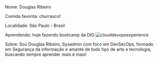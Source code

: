Nome: Douglas Ribeiro   

Comida favorita: churrasco!

Localidade: São Paulo - Brasil

Aprendendo: hoje fazendo bootcamp da DIO ![clouddevopsexperience](https://github.com/douglastos/clouddevopsexperience/)

Sobre: Sou Douglas Ribeiro, Sysadmin com foco em DevSecOps, formado em Segurança da informação e amante de todo tipo de arte e tecnologia, buscando sempre aprender mais e mais!